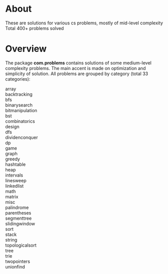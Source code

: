 
About 
============

These are solutions for various cs problems, mostly of mid-level complexity
Total 400+ problems solved


Overview
===========

The package <b> com.problems </b> contains solutions of some medium-level complexity problems. The main accent is made on optimization and simplicity of solution. All problems are grouped by category (total 33 categories):

array <br/>
backtracking <br/>
bfs <br/>
binarysearch <br/>
bitmanipulation <br/>
bst <br/>
combinatorics <br/>
design <br/>
dfs <br/>
dividenconquer <br/>
dp <br/>
game <br/>
graph <br/>
greedy <br/>
hashtable <br/>
heap <br/>
intervals <br/>
linesweep <br/>
linkedlist <br/>
math <br/>
matrix <br/>
misc <br/>
palindrome <br/>
parentheses <br/>
segmenttree <br/>
slidingwindow <br/>
sort <br/>
stack <br/>
string <br/>
topologicalsort <br/>
tree <br/>
trie <br/>
twopointers <br/>
unionfind

